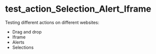 # test_action_Selection_Alert_Iframe

Testing different actions on different websites:
- Drag and drop
- Iframe
- Alerts
- Selections